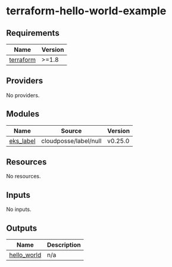 # terraform-hello-world-example

<!-- BEGINNING OF PRE-COMMIT-OPENTOFU DOCS HOOK -->
## Requirements

| Name | Version |
|------|---------|
| <a name="requirement_terraform"></a> [terraform](#requirement\_terraform) | >=1.8 |

## Providers

No providers.

## Modules

| Name | Source | Version |
|------|--------|---------|
| <a name="module_eks_label"></a> [eks\_label](#module\_eks\_label) | cloudposse/label/null | v0.25.0 |

## Resources

No resources.

## Inputs

No inputs.

## Outputs

| Name | Description |
|------|-------------|
| <a name="output_hello_world"></a> [hello\_world](#output\_hello\_world) | n/a |
<!-- END OF PRE-COMMIT-OPENTOFU DOCS HOOK -->
